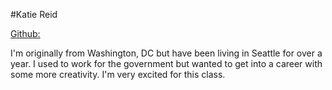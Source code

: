 

#Katie Reid

[Github:](https://github.com/katiereid)


I'm originally from Washington, DC but have been living in Seattle for over a year. 
I used to work for the government but wanted to get into a career with some more creativity. 
I'm very excited for this class. 